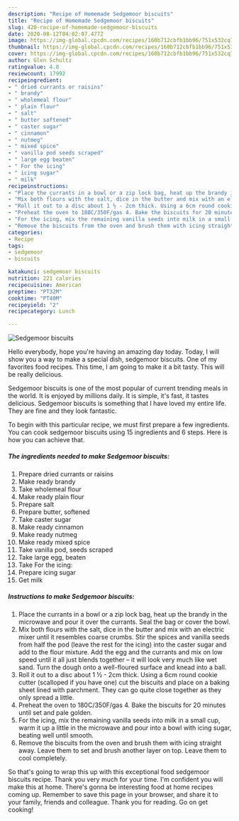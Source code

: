 ```yaml
---
description: "Recipe of Homemade Sedgemoor biscuits"
title: "Recipe of Homemade Sedgemoor biscuits"
slug: 420-recipe-of-homemade-sedgemoor-biscuits
date: 2020-08-12T04:02:07.477Z
image: https://img-global.cpcdn.com/recipes/160b712cbfb1bb96/751x532cq70/sedgemoor-biscuits-recipe-main-photo.jpg
thumbnail: https://img-global.cpcdn.com/recipes/160b712cbfb1bb96/751x532cq70/sedgemoor-biscuits-recipe-main-photo.jpg
cover: https://img-global.cpcdn.com/recipes/160b712cbfb1bb96/751x532cq70/sedgemoor-biscuits-recipe-main-photo.jpg
author: Glen Schultz
ratingvalue: 4.8
reviewcount: 17992
recipeingredient:
- " dried currants or raisins"
- " brandy"
- " wholemeal flour"
- " plain flour"
- " salt"
- " butter softened"
- " caster sugar"
- " cinnamon"
- " nutmeg"
- " mixed spice"
- " vanilla pod seeds scraped"
- " large egg beaten"
- " For the icing"
- " icing sugar"
- " milk"
recipeinstructions:
- "Place the currants in a bowl or a zip lock bag, heat up the brandy in the microwave and pour it over the currants. Seal the bag or cover the bowl."
- "Mix both flours with the salt, dice in the butter and mix with an electric mixer until it resembles coarse crumbs. Stir the spices and vanilla seeds from half the pod (leave the rest for the icing) into the caster sugar and add to the flour mixture. Add the egg and the currants and mix on low speed until it all just blends together – it will look very much like wet sand. Turn the dough onto a well-floured surface and knead into a ball."
- "Roll it out to a disc about 1 ½ - 2cm thick. Using a 6cm round cookie cutter (scalloped if you have one) cut the biscuits and place on a baking sheet lined with parchment. They can go quite close together as they only spread a little."
- "Preheat the oven to 180C/350F/gas 4. Bake the biscuits for 20 minutes until set and pale golden."
- "For the icing, mix the remaining vanilla seeds into milk in a small cup, warm it up a little in the microwave and pour into a bowl with icing sugar, beating well until smooth."
- "Remove the biscuits from the oven and brush them with icing straight away. Leave them to set and brush another layer on top. Leave them to cool completely."
categories:
- Recipe
tags:
- sedgemoor
- biscuits

katakunci: sedgemoor biscuits 
nutrition: 221 calories
recipecuisine: American
preptime: "PT32M"
cooktime: "PT40M"
recipeyield: "2"
recipecategory: Lunch

---
```



![Sedgemoor biscuits](https://img-global.cpcdn.com/recipes/160b712cbfb1bb96/751x532cq70/sedgemoor-biscuits-recipe-main-photo.jpg)

Hello everybody, hope you're having an amazing day today. Today, I will show you a way to make a special dish, sedgemoor biscuits. One of my favorites food recipes. This time, I am going to make it a bit tasty. This will be really delicious.



Sedgemoor biscuits is one of the most popular of current trending meals in the world. It is enjoyed by millions daily. It is simple, it's fast, it tastes delicious. Sedgemoor biscuits is something that I have loved my entire life. They are fine and they look fantastic.


To begin with this particular recipe, we must first prepare a few ingredients. You can cook sedgemoor biscuits using 15 ingredients and 6 steps. Here is how you can achieve that.

<!--inarticleads1-->

##### The ingredients needed to make Sedgemoor biscuits:

1. Prepare  dried currants or raisins
1. Make ready  brandy
1. Take  wholemeal flour
1. Make ready  plain flour
1. Prepare  salt
1. Prepare  butter, softened
1. Take  caster sugar
1. Make ready  cinnamon
1. Make ready  nutmeg
1. Make ready  mixed spice
1. Take  vanilla pod, seeds scraped
1. Take  large egg, beaten
1. Take  For the icing:
1. Prepare  icing sugar
1. Get  milk




<!--inarticleads2-->

##### Instructions to make Sedgemoor biscuits:

1. Place the currants in a bowl or a zip lock bag, heat up the brandy in the microwave and pour it over the currants. Seal the bag or cover the bowl.
1. Mix both flours with the salt, dice in the butter and mix with an electric mixer until it resembles coarse crumbs. Stir the spices and vanilla seeds from half the pod (leave the rest for the icing) into the caster sugar and add to the flour mixture. Add the egg and the currants and mix on low speed until it all just blends together – it will look very much like wet sand. Turn the dough onto a well-floured surface and knead into a ball.
1. Roll it out to a disc about 1 ½ - 2cm thick. Using a 6cm round cookie cutter (scalloped if you have one) cut the biscuits and place on a baking sheet lined with parchment. They can go quite close together as they only spread a little.
1. Preheat the oven to 180C/350F/gas 4. Bake the biscuits for 20 minutes until set and pale golden.
1. For the icing, mix the remaining vanilla seeds into milk in a small cup, warm it up a little in the microwave and pour into a bowl with icing sugar, beating well until smooth.
1. Remove the biscuits from the oven and brush them with icing straight away. Leave them to set and brush another layer on top. Leave them to cool completely.




So that's going to wrap this up with this exceptional food sedgemoor biscuits recipe. Thank you very much for your time. I'm confident you will make this at home. There's gonna be interesting food at home recipes coming up. Remember to save this page in your browser, and share it to your family, friends and colleague. Thank you for reading. Go on get cooking!
